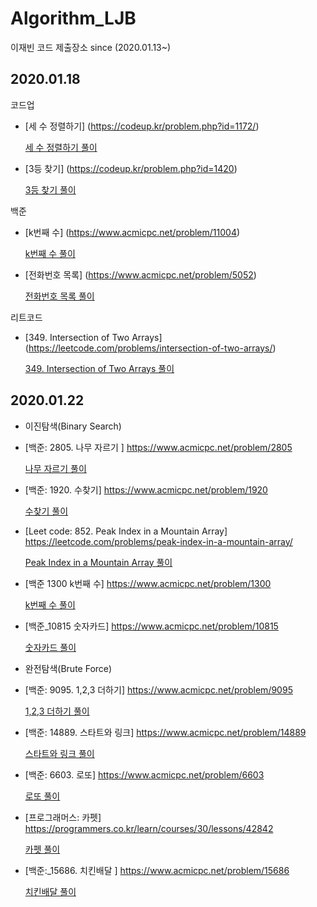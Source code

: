 ﻿# Algorithm_LJB
이재빈 코드 제출장소
since (2020.01.13~)

2020.01.18
---

코드업
* [세 수 정렬하기] (https://codeup.kr/problem.php?id=1172/)

    [세 수 정렬하기 풀이](https://github.com/algorithm2020/Algorithm_LJB/blob/master/algorithm2020/20200118/1.%EC%84%B8%20%EC%88%98%20%EC%A0%95%EB%A0%AC%ED%95%98%EA%B8%B0.cpp)

* [3등 찾기] (https://codeup.kr/problem.php?id=1420)

    [3등 찾기 풀이](https://github.com/algorithm2020/Algorithm_LJB/blob/master/algorithm2020/20200118/2.3%EB%93%B1%20%EC%B0%BE%EA%B8%B0.cpp)

백준
* [k번째 수] (https://www.acmicpc.net/problem/11004)
    
    [k번째 수 풀이](https://github.com/algorithm2020/Algorithm_LJB/blob/master/algorithm2020/20200118/3.k%EB%B2%88%EC%A7%B8%20%EC%88%98.cpp)
* [전화번호 목록] (https://www.acmicpc.net/problem/5052)
    
    [전화번호 목록 풀이](https://github.com/algorithm2020/Algorithm_LJB/blob/master/algorithm2020/20200118/4.%EC%A0%84%ED%99%94%EB%B2%88%ED%98%B8%20%EB%AA%A9%EB%A1%9D.cpp)

리트코드
* [349. Intersection of Two Arrays] (https://leetcode.com/problems/intersection-of-two-arrays/)
    
    [349. Intersection of Two Arrays 풀이](https://github.com/algorithm2020/Algorithm_LJB/blob/master/algorithm2020/20200118/5.Intersection%20of%20Two%20Arrays.cpp)
    
2020.01.22
---
- 이진탐색(Binary Search)

* [백준: 2805. 나무 자르기 ] https://www.acmicpc.net/problem/2805

    [나무 자르기 풀이](https://github.com/algorithm2020/Algorithm_LJB/blob/master/algorithm2020/)
* [백준: 1920. 수찾기] https://www.acmicpc.net/problem/1920

    [수찾기 풀이](https://github.com/algorithm2020/Algorithm_LJB/blob/master/algorithm2020/)
* [Leet code: 852. Peak Index in a Mountain Array] https://leetcode.com/problems/peak-index-in-a-mountain-array/

    [Peak Index in a Mountain Array 풀이](https://github.com/algorithm2020/Algorithm_LJB/blob/master/algorithm2020/20200122/Peak%Index%in%a%Mountain%Array.cpp
)
* [백준 1300 k번째 수] https://www.acmicpc.net/problem/1300

    [k번째 수 풀이](https://github.com/algorithm2020/Algorithm_LJB/blob/master/algorithm2020/)
* [백준_10815 숫자카드] https://www.acmicpc.net/problem/10815

    [숫자카드 풀이](https://github.com/algorithm2020/Algorithm_LJB/blob/master/algorithm2020/)

- 완전탐색(Brute Force)

* [백준: 9095. 1,2,3 더하기] https://www.acmicpc.net/problem/9095

    [1,2,3 더하기 풀이](https://github.com/algorithm2020/Algorithm_LJB/blob/master/algorithm2020/20200122/1,2,3%\353\215\224\355\225\230\352\270\260.cpp")
* [백준: 14889. 스타트와 링크] https://www.acmicpc.net/problem/14889

    [스타트와 링크 풀이](https://github.com/algorithm2020/Algorithm_LJB/blob/master/algorithm2020/)
* [백준: 6603. 로또] https://www.acmicpc.net/problem/6603

    [로또 풀이](https://github.com/algorithm2020/Algorithm_LJB/blob/master/algorithm2020/)
* [프로그래머스: 카펫] https://programmers.co.kr/learn/courses/30/lessons/42842

    [카펫 풀이](https://github.com/algorithm2020/Algorithm_LJB/blob/master/algorithm2020/)
* [백준:_15686. 치킨배달 ] https://www.acmicpc.net/problem/15686

    [치킨배달 풀이](https://github.com/algorithm2020/Algorithm_LJB/blob/master/algorithm2020/)